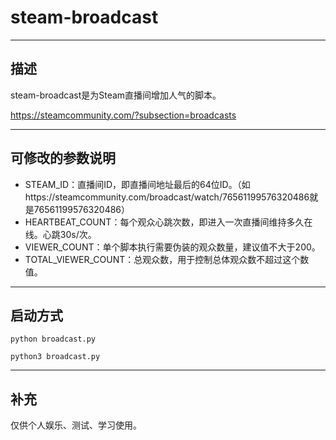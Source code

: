 # steam-broadcast

---

## 描述

steam-broadcast是为Steam直播间增加人气的脚本。

https://steamcommunity.com/?subsection=broadcasts


---

## 可修改的参数说明

- STEAM_ID：直播间ID，即直播间地址最后的64位ID。（如https://steamcommunity.com/broadcast/watch/76561199576320486就是76561199576320486）
- HEARTBEAT_COUNT：每个观众心跳次数，即进入一次直播间维持多久在线。心跳30s/次。
- VIEWER_COUNT：单个脚本执行需要伪装的观众数量，建议值不大于200。
- TOTAL_VIEWER_COUNT：总观众数，用于控制总体观众数不超过这个数值。

---

## 启动方式

```
python broadcast.py
```
```
python3 broadcast.py
```

---

## 补充
仅供个人娱乐、测试、学习使用。